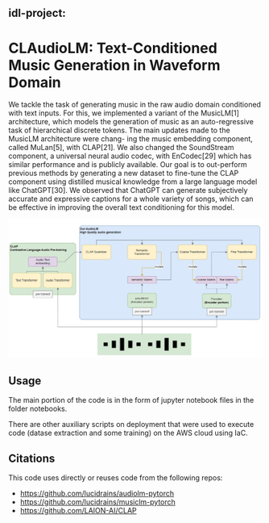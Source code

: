 ## idl-project: 
# CLAudioLM: Text-Conditioned Music Generation in Waveform Domain

We tackle the task of generating music in the raw audio domain conditioned with
text inputs. For this, we implemented a variant of the MusicLM[1] architecture,
which models the generation of music as an auto-regressive task of hierarchical
discrete tokens. The main updates made to the MusicLM architecture were chang-
ing the music embedding component, called MuLan[5], with CLAP[21]. We
also changed the SoundStream component, a universal neural audio codec, with
EnCodec[29] which has similar performance and is publicly available. Our goal
is to out-perform previous methods by generating a new dataset to fine-tune the
CLAP component using distilled musical knowledge from a large language model
like ChatGPT[30]. We observed that ChatGPT can generate subjectively accurate
and expressive captions for a whole variety of songs, which can be effective in
improving the overall text conditioning for this model.

![image](artifacts/CLAUDIO_architecture.jpg)

## Usage
The main portion of the code is in the form of jupyter notebook files in the folder notebooks.

There are other auxiliary scripts on deployment that were used to execute code (datase extraction and some training) on the AWS cloud using IaC.

## Citations
This code uses directly or reuses code from the following repos:

- https://github.com/lucidrains/audiolm-pytorch
- https://github.com/lucidrains/musiclm-pytorch
- https://github.com/LAION-AI/CLAP
